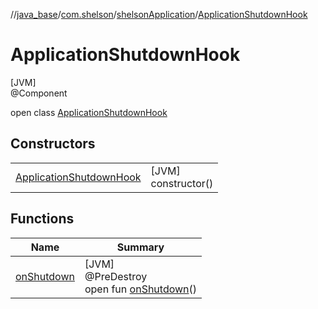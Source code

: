 //[java_base](../../../../index.md)/[com.shelson](../../index.md)/[shelsonApplication](../index.md)/[ApplicationShutdownHook](index.md)

# ApplicationShutdownHook

[JVM]\
@Component

open class [ApplicationShutdownHook](index.md)

## Constructors

| | |
|---|---|
| [ApplicationShutdownHook](-application-shutdown-hook.md) | [JVM]<br>constructor() |

## Functions

| Name | Summary |
|---|---|
| [onShutdown](on-shutdown.md) | [JVM]<br>@PreDestroy<br>open fun [onShutdown](on-shutdown.md)() |
